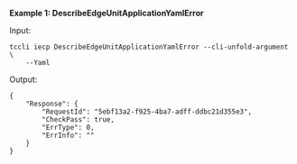 **Example 1: DescribeEdgeUnitApplicationYamlError**



Input: 

```
tccli iecp DescribeEdgeUnitApplicationYamlError --cli-unfold-argument  \
    --Yaml 
```

Output: 
```
{
    "Response": {
        "RequestId": "5ebf13a2-f925-4ba7-adff-ddbc21d355e3",
        "CheckPass": true,
        "ErrType": 0,
        "ErrInfo": ""
    }
}
```

